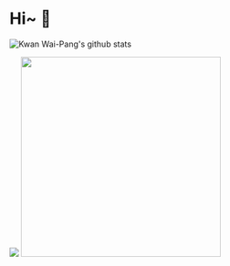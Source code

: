 # Hi~ 👋

![Kwan Wai-Pang's github stats](https://github-readme-stats-one-bice.vercel.app/api?username=KwanWaiPang&show_icons=true&theme=default&count_private=true&role=OWNER,ORGANIZATION_MEMBER&hide=prs,issues) 

<img src="https://github-readme-stats-one-bice.vercel.app/api?username=KwanWaiPang&show_icons=true&theme=default&count_private=true&role=OWNER,ORGANIZATION_MEMBER&hide=prs,issues" />
<img height=350 src="https://github-readme-stats.vercel.app/api/top-langs/?username=KwanWaiPang&layout=donut&langs_count=6&hide=CMake,JavaScript,Cuda,CSS,PowerShell,GLSL,Roff,Shell" />

